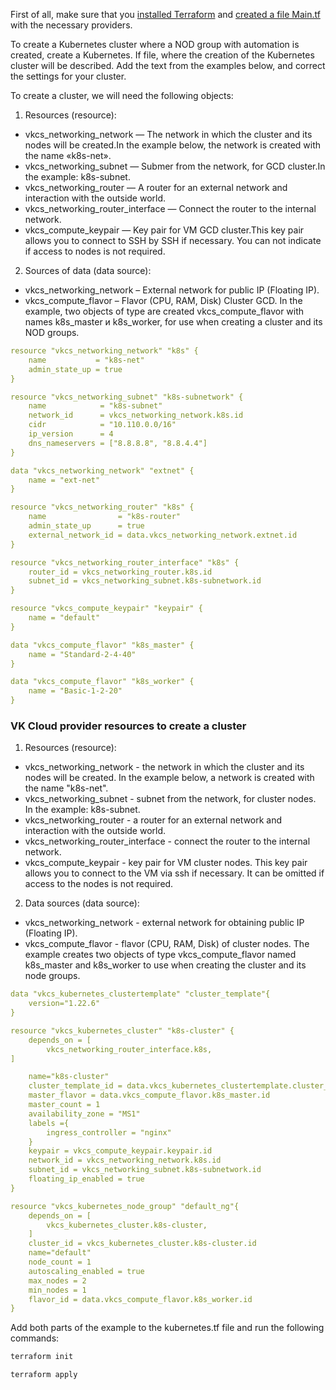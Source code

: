 <warn>

First of all, make sure that you [installed Terraform](/ru/additionals/terraform/quick-start/preparation) and [created a file Main.tf](/ru/additionals/terraform/terraform-provider-config) with the necessary providers.

</warn>

To create a Kubernetes cluster where a NOD group with automation is created, create a Kubernetes. If file, where the creation of the Kubernetes cluster will be described. Add the text from the examples below, and correct the settings for your cluster.

To create a cluster, we will need the following objects:

1. Resources (resource):

- vkcs_networking_network — The network in which the cluster and its nodes will be created.In the example below, the network is created with the name «k8s-net».
- vkcs_networking_subnet — Submer from the network, for GCD cluster.In the example: k8s-subnet.
- vkcs_networking_router — A router for an external network and interaction with the outside world.
- vkcs_networking_router_interface — Connect the router to the internal network.
- vkcs_compute_keypair — Key pair for VM GCD cluster.This key pair allows you to connect to SSH by SSH if necessary. You can not indicate if access to nodes is not required.

2. Sources of data (data source):

- vkcs_networking_network – External network for public IP (Floating IP).
- vkcs_compute_flavor – Flavor (CPU, RAM, Disk) Cluster GCD. In the example, two objects of type are created vkcs_compute_flavor with names k8s_master и k8s_worker, for use when creating a cluster and its NOD groups.

```yaml
resource "vkcs_networking_network" "k8s" {
    name           = "k8s-net"
    admin_state_up = true
}

resource "vkcs_networking_subnet" "k8s-subnetwork" {
    name            = "k8s-subnet"
    network_id      = vkcs_networking_network.k8s.id
    cidr            = "10.110.0.0/16"
    ip_version      = 4
    dns_nameservers = ["8.8.8.8", "8.8.4.4"]
}

data "vkcs_networking_network" "extnet" {
    name = "ext-net"
}

resource "vkcs_networking_router" "k8s" {
    name                = "k8s-router"
    admin_state_up      = true
    external_network_id = data.vkcs_networking_network.extnet.id
}

resource "vkcs_networking_router_interface" "k8s" {
    router_id = vkcs_networking_router.k8s.id
    subnet_id = vkcs_networking_subnet.k8s-subnetwork.id
}

resource "vkcs_compute_keypair" "keypair" {
    name = "default"
}

data "vkcs_compute_flavor" "k8s_master" {
    name = "Standard-2-4-40"
}

data "vkcs_compute_flavor" "k8s_worker" {
    name = "Basic-1-2-20"
}
```

### VK Cloud provider resources to create a cluster

1. Resources (resource):

- vkcs_networking_network - the network in which the cluster and its nodes will be created. In the example below, a network is created with the name "k8s-net".
- vkcs_networking_subnet - subnet from the network, for cluster nodes. In the example: k8s-subnet.
- vkcs_networking_router - a router for an external network and interaction with the outside world.
- vkcs_networking_router_interface - connect the router to the internal network.
- vkcs_compute_keypair - key pair for VM cluster nodes. This key pair allows you to connect to the VM via ssh if necessary. It can be omitted if access to the nodes is not required.

2. Data sources (data source):

- vkcs_networking_network - external network for obtaining public IP (Floating IP).
- vkcs_compute_flavor - flavor (CPU, RAM, Disk) of cluster nodes. The example creates two objects of type vkcs_compute_flavor named k8s_master and k8s_worker to use when creating the cluster and its node groups.

```yaml
data "vkcs_kubernetes_clustertemplate" "cluster_template"{
    version="1.22.6"
}

resource "vkcs_kubernetes_cluster" "k8s-cluster" {
    depends_on = [
        vkcs_networking_router_interface.k8s,
]

    name="k8s-cluster"
    cluster_template_id = data.vkcs_kubernetes_clustertemplate.cluster_template.id
    master_flavor = data.vkcs_compute_flavor.k8s_master.id
    master_count = 1
    availability_zone = "MS1"
    labels ={
        ingress_controller = "nginx"
    }
    keypair = vkcs_compute_keypair.keypair.id
    network_id = vkcs_networking_network.k8s.id
    subnet_id = vkcs_networking_subnet.k8s-subnetwork.id
    floating_ip_enabled = true
}

resource "vkcs_kubernetes_node_group" "default_ng"{
    depends_on = [
        vkcs_kubernetes_cluster.k8s-cluster,
    ]
    cluster_id = vkcs_kubernetes_cluster.k8s-cluster.id
    name="default"
    node_count = 1
    autoscaling_enabled = true
    max_nodes = 2
    min_nodes = 1
    flavor_id = data.vkcs_compute_flavor.k8s_worker.id
}
```

Add both parts of the example to the kubernetes.tf file and run the following commands:

```bash
terraform init
```
```bash
terraform apply
```
